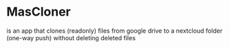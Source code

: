 # MasCloner
is an app that clones (readonly) files from google drive to a nextcloud folder (one-way push) without deleting deleted files